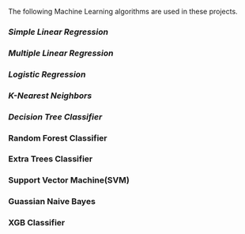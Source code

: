 The following Machine Learning algorithms are used in these projects.
### *Simple Linear Regression*
### *Multiple Linear Regression*
### *Logistic Regression*
### *K-Nearest Neighbors*
### *Decision Tree Classifier*
### **Random Forest Classifier**
### **Extra Trees Classifier**
### **Support Vector Machine(SVM)**
### **Guassian Naive Bayes**
### **XGB Classifier**
